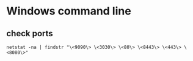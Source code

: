# Windows command line

## check ports

`netstat -na | findstr "\<9090\> \<3030\> \<80\> \<8443\> \<443\> \<8080\>"`
